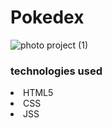 # Pokedex 

![photo project (1)](https://user-images.githubusercontent.com/99152761/161466286-39266889-5cfd-449b-89a2-6048a37f5d93.png)


<h3>technologies used</h3>

<li>HTML5</Li>
<li>CSS</li>
<li>JSS</li>

